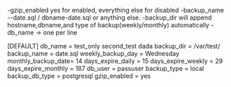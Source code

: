 -gzip_enabled yes for enabled, everything else for disabled
-backup_name         --date.sql / dbname-date.sql     or anything else.
-backup_dir will append hostname,dbname,and type of backup(weekly/monthly) automatically
-db_name -> one per line

[DEFAULT]
db_name            = test_only
		                 second_test
		                 dada
backup_dir	   = /var/test/
backup_name        = date.sql
weekly_backup_day  = Wednesday                         
monthly_backup_date= 14
days_expire_daily  = 15 
days_expire_weekly = 29
days_expire_monthly = 187
db_user = passuser
backup_type = local
backup_db_type = postgresql
gzip_enabled = yes

